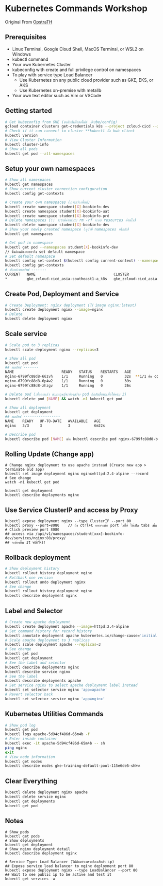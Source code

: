 # Kubernetes Commands Workshop 
Original From [OpstraTH](https://github.com/opsta/devsecops-workshop/blob/master/docs/05-k8s-cli.md)
## Prerequisites

* Linux Terminal, Google Cloud Shell, MacOS Terminal, or WSL2 on Windows
* kubectl command
* Your own Kubernetes Cluster
* kubeconfig with create and full privilege control on namespaces
* To play with service type Load Balancer
  * Use Kubernetes on any public cloud provider such as GKE, EKS, or AKS
  * Use Kubernetes on-premise with metallb
* Your own text editor such as Vim or VSCode

## Getting started

```bash
# Get kubeconfig from GKE (ขอสิทธิ์เพื่อขอไฟล์ .kube/config)
gcloud container clusters get-credentials k8s --project zcloud-cicd --zone asia-southeast1-a
# Check if it can connect to cluster **kubectl คือ kub client
kubectl version
# View Cluster Information
kubectl cluster-info
# Show all pods
kubectl get pod --all-namespaces
```

## Setup your own namespaces

```bash
# Show all namespaces
kubectl get namespaces
# Show current cluster connection configuration
kubectl config get-contexts

# Create your own namespaces (การสร้างพื้นที่)
kubectl create namespace student[X]-bookinfo-dev
kubectl create namespace student[X]-bookinfo-uat
kubectl create namespace student[X]-bookinfo-prd
# Delete namespaces (!! ระวังมีค่าเท่ากับ rm -rf จะลบ resources ด้านใน)
kubectl delete namespace student[X]-bookinfo-dev
# Show your newly created namespace (ดูว่ามี namespaces หรือยัง)
kubectl get namespaces

# Get pod in namespace
kubectl get pod --namespaces student[X]-bookinfo-dev
// ซึ่งค่อนข้างจะยาวจึง set default namespace
# Set default namespace
kubectl config set-context $(kubectl config current-context) --namespace=student[X]-bookinfo-dev
kubectl config get-contexts
# ตัวอย่างผลลัพธ์ -------
CURRENT   NAME                                    CLUSTER                                 AUTHINFO                                NAMESPACE
*         gke_zcloud-cicd_asia-southeast1-a_k8s   gke_zcloud-cicd_asia-southeast1-a_k8s   gke_zcloud-cicd_asia-southeast1-a_k8s   student168-bookinfo-dev
```

## Create Pod, Deployment and Service

```bash
# Create Deployment: nginx deployment (ใช้ image nginx:latest)
kubectl create deployment nginx --image=nginx
# Delete
kubectl delete deployment nginx
```

## Scale service

```bash
# Scale pod to 3 replicas
kubectl scale deployment nginx --replicas=3

# Show all pod
kubectl get pod
## ผลลัพธ์ -------
NAME                      READY   STATUS    RESTARTS   AGE
nginx-6799fc88d8-66zvh    1/1     Running   0          32s  **1/1 คือ container
nginx-6799fc88d8-6p4w2    1/1     Running   0          39s
nginx-6799fc88d8-zhzgv    1/1     Running   0          26s

# Delete pod (เมื่อลบแล้ว ตามทฤษฎีจะต้องสร้าง pod อีกอันขึ้นมาเพื่อให้ครบ 3)
kubectl delete pod [NAME] && watch -n1 kubectl get pod

# Show all deployment
kubectl get deployment
## ผลลัพธ์ -----------------
NAME    READY   UP-TO-DATE   AVAILABLE   AGE
nginx   3/3     3            3           6m22s

# Describe pod
kubectl describe pod [NAME] เช่น kubectl describe pod nginx-6799fc88d8-bphcf
```

## Rolling Update (Change app)
```
# Change nginx deployment to use apache instead (Create new app > terminate old app)
kubectl set image deployment nginx nginx=httpd:2.4-alpine --record
# See change
watch -n1 kubectl get pod

kubectl get deployment
kubectl describe deployments nginx
````

## Use Service ClusterIP and access by Proxy
````
kubectl expose deployment nginx --type ClusterIP --port 80
kubectl proxy --port=8080    // ถ้า ctrl+C ออกจะเข้า port ไม่ได้ ให้เปิด tabs เพิ่ม
# Click preview port 8080
## access via /api/v1/namespaces/student[xxx]-bookinfo-dev/services/nginx:80/proxy/
## จะต้องขึ้น It works!
````

## Rollback deployment
```bash
# Show deployment history
kubectl rollout history deployment nginx
# Rollback one version
kubectl rollout undo deployment nginx
# See change
kubectl rollout history deployment nginx
kubectl describe deployment nginx
```

## Label and Selector

```bash
# Create new apache deployment
kubectl create deployment apache --image=httpd:2.4-alpine
# Set command history for record history
kubectl annotate deployment apache kubernetes.io/change-cause='initial apache deployment'
# Scale apache deployment to 3 replicas
kubectl scale deployment apache --replicas=3
# See change
kubectl get pod
kubectl get deployment
# See the label and selector
kubectl describe deployments nginx
kubectl describe service nginx
# See the label
kubectl describe deployments apache
# Set service nginx to select apache deployment label instead
kubectl set selector service nginx 'app=apache'
# Revert selector back
kubectl set selector service nginx 'app=nginx'
```

## Kubernetes Utilities Commands

```bash
# Show pod log
kubectl get pod
kubectl logs apache-5d94cf486d-65m4b -f
# Enter inside container
kubectl exec -it apache-5d94cf486d-65m4b -- sh
ping nginx
exit
# View node information
kubectl get nodes
kubectl describe nodes gke-training-default-pool-115e6de5-shkw
```

## Clear Everything

```bash
kubectl delete deployment nginx apache
kubectl delete service nginx
kubectl get deployments
kubectl get pod
```


## Notes
````
# Show pods
kubectl get pods
# Show deployments
kubectl get deployment
# Show nginx deployment detail
kubectl describe deployment nginx

# Service Type: Load Balancer (ไม่ต้องทำเพราะต้องเสียค่า ip)
## Expose service load balancer to nginx deployment port 80
kubectl expose deployment nginx --type LoadBalancer --port 80
## Wait to see public ip to be active and test it
kubectl get services -w
````
